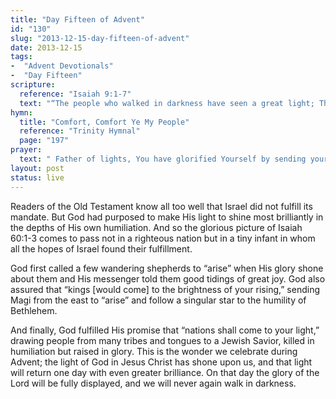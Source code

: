 ```yaml
---
title: "Day Fifteen of Advent"
id: "130"
slug: "2013-12-15-day-fifteen-of-advent"
date: 2013-12-15
tags: 
-  "Advent Devotionals"
-  "Day Fifteen"
scripture: 
  reference: "Isaiah 9:1-7"
  text: "“The people who walked in darkness have seen a great light; Those who dwelt in a land of deep darkness, on them has light shined. For to us a child is born, to us a son is given; and the government shall be upon His shoulder, and His name shall be called Wonderful Counselor, Mighty God, Everlasting Father, Prince of Peace. Of the increase of His government and of peace there will be no end, on the throne of David and over His kingdom, to establish it and uphold it with justice and with righteousness from this time forth and forevermore. The zeal of the Lord of hosts will do this.”"
hymn: 
  title: "Comfort, Comfort Ye My People"
  reference: "Trinity Hymnal"
  page: "197"
prayer: 
  text: " Father of lights, You have glorified Yourself by sending your Son to illumine a world held captive by darkness. Grant us the grace to joyfully anticipate Your coming, and to let Your light shine in our hearts, so that the nations might flow to Your light as it shines in our lives. Amen."
layout: post
status: live
---
```


Readers of the Old Testament know all too well that Israel did not fulfill its mandate. But God had purposed to make His light to shine most brilliantly in the depths of His own humiliation. And so the glorious picture of Isaiah 60:1-3 comes to pass not in a righteous nation but in a tiny infant in whom all the hopes of Israel found their fulfillment.

God first called a few wandering shepherds to “arise” when His glory shone about them and His messenger told them good tidings of great joy. God also assured that “kings [would come] to the brightness of your rising,” sending Magi from the east to “arise” and follow a singular star to the humility of Bethlehem.

And finally, God fulfilled His promise that “nations shall come to your light,” drawing people from many tribes and tongues to a Jewish Savior, killed in humiliation but raised in glory. This is the wonder we celebrate during Advent; the light of God in Jesus Christ has shone upon us, and that light will return one day with even greater brilliance. On that day the glory of the Lord will be fully displayed, and we will never again walk in darkness.

